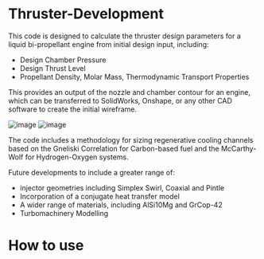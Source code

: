 # Thruster-Development

This code is designed to calculate the thruster design parameters
for a liquid bi-propellant engine from initial design input, including:
- Design Chamber Pressure
- Design Thrust Level
- Propellant Density, Molar Mass, Thermodynamic Transport Properties

This provides an output of the nozzle and chamber contour for an engine, which can be transferred to SolidWorks, Onshape, or any other CAD software to create the initial wireframe.
                                                                 
![image](https://github.com/user-attachments/assets/c39c6430-ac6b-4797-a63f-1b3c8d786a2d) ![image](https://github.com/user-attachments/assets/45721b9a-c0ba-4569-af47-dfdbc4157a53)

The code includes a methodology for sizing regenerative cooling channels based on the Gneliski Correlation for Carbon-based fuel and the McCarthy-Wolf for Hydrogen-Oxygen systems. 

Future developments to include a greater range of: 
- injector geometries including Simplex Swirl, Coaxial and Pintle 
- Incorporation of a conjugate heat transfer model
- A wider range of materials, including AlSi10Mg and GrCop-42
- Turbomachinery Modelling

# How to use 

